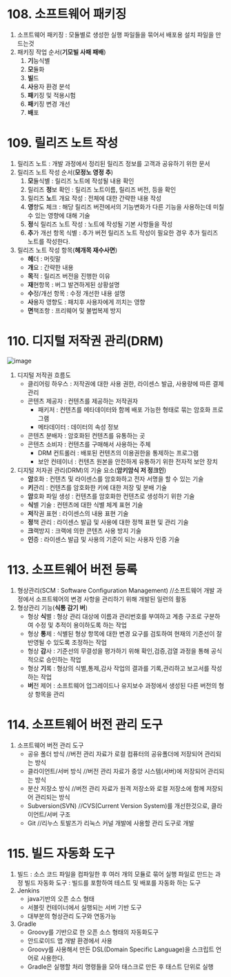 # 108. 소프트웨어 패키징

1. 소프트웨어 패키징 : 모듈별로 생성한 실행 파일들을 묶어서 배포용 설치 파일을 만드는것
2. 패키징 작업 순서(**기모빌 사패 패배**)
   1. **기**능식별
   2. **모**듈화
   3. **빌**드
   4. **사**용자 환경 분석
   5. **패**키징 및 적용시험
   6. **패**키징 변경 개선
   7. **배**포

# 109. 릴리즈 노트 작성

1. 릴리즈 노트 : 개발 과정에서 정리된 릴리즈 정보를 고객과 공유하기 위한 문서
2. 릴리즈 노트 작성 순서(**모정노 영정 추**)
   1. **모**듈식별 : 릴리즈 노트에 작성될 내용 확인
   2. 릴리즈 **정**보 확인 : 릴리즈 노트이름, 릴리즈 버전, 등을 확인
   3. 릴리즈 **노**트 개요 작성 : 전체에 대한 간략한 내용 작성
   4. **영**향도 체크 : 해당 릴리즈 버전에서의 기능변화가 다른 기능을 사용하는데 미칠수 있는 영향에 대해 기술
   5. **정**식 릴리즈 노트 작성 : 노트에 작성될 기본 사항들을 작성
   6. **추**가 개선 항목 식별 : 추가 버전 릴리즈 노트 작성이 필요한 경우 추가 릴리즈 노트를 작성한다.
3. 릴리즈 노트 작성 항목(**헤개목 재수사면**)
   - **헤**더 : 머릿말
   - **개**요 : 간략한 내용
   - **목**적 : 릴리즈 버전을 진행한 이유
   - **재**현항목 : 버그 발견하게된 상황설명
   - **수**정/개선 항목 : 수정 개선한 내용 설명
   - **사**용자 영향도 : 패치후 사용자에게 끼치는 영향
   - **면**책조항 : 프리웨어 및 불법복제 방지

# 110. 디지털 저작권 관리(DRM)

![image](https://user-images.githubusercontent.com/57162257/115241061-5c71f480-a15b-11eb-837f-0b009f1afe5a.png)

1. 디지털 저작권 흐름도
   - 클리어링 하우스 : 저작권에 대한 사용 권한, 라이센스 발급, 사용량에 따른 결제 관리
   - 콘텐츠 제공자 : 컨텐츠를 제공하는 저작권자
     - 패키저 : 컨텐츠를 메타데이터와 함께 배포 가능한 형태로 묶는 암호화 프로그램
     - 메타데이터 : 데이터의 속성 정보
   - 콘텐츠 분배자 : 암호화된 컨텐츠를 유통하는 곳
   - 콘텐츠 소비자 : 컨텐츠를 구매해서 사용하는 주체
     - DRM 컨트롤러 : 배포된 컨텐츠의 이용권한을 통제하는 프로그램
     - 보안 컨테이너 : 컨텐츠 원본을 안전하게 유통하기 위한 전자적 보안 장치
2. 디지털 저자권 관리(DRM)의 기술 요소(**암키암식 저 정크인**)
   - **암**호화 : 컨텐츠 및 라이센스를 암호화하고 전자 서명을 할 수 있는 기술
   - **키**관리 : 컨텐츠를 암호화한 키에 대한 저장 및 분배 기술
   - **암**호화 파일 생성 : 컨텐츠를 암호화한 컨텐츠로 생성하기 위한 기술
   - **식**별 기술 : 컨텐츠에 대한 식별 체계 표현 기술
   - **저**작권 표현 : 라이센스의 내용 표현 기술
   - **정**책 관리 : 라이센스 발급 및 사용에 대한 정책 표현 및 관리 기술
   - **크**랙방지 : 크랙에 의한 콘텐츠 사용 방지 기술
   - **인**증 : 라이센스 발급 및 사용의 기준이 되는 사용자 인증 기술

# 113. 소프트웨어 버전 등록

1. 형상관리(SCM : Software Configuration Management)
   //소프트웨어 개발 과정에서 소프트웨어의 변경 사항을 관리하기 위해 개발된 일련의 활동
2. 형상관리 기능(**식통 감기 버**)
   - 형상 **식**별 : 형상 관리 대상에 이름과 관리번호를 부여하고 계층 구조로 구분하여 수정 및 추적이 용이하도록 하는 작업
   - 형상 **통**제 : 식별된 형상 항목에 대한 변경 요구를 검토하여 현재의 기준선이 잘 반영될 수 있도록 조정하는 작업
   - 형상 **감**사 : 기준선의 무결성을 평가하기 위해 확인,검증,검열 과정을 통해 공식적으로 승인하는 작업
   - 형상 **기**록 : 형상의 식별,통제,감사 작업의 결과를 기록,관리하고 보고서를 작성하는 작업
   - **버**전 제어 : 소프트웨어 업그레이드나 유지보수 과정에서 생성된 다른 버전의 형상 항목을 관리

# 114. 소프트웨어 버전 관리 도구

1. 소프트웨어 버전 관리 도구
   - 공유 폴더 방식
     //버전 관리 자료가 로컬 컴퓨터의 공유폴더에 저장되어 관리되는 방식
   - 클라이언트/서버 방식
     //버전 관리 자료가 중앙 시스템(서버)에 저장되어 관리되는 방식
   - 분산 저장소 방식
     //버전 관리 자료가 원격 저장소와 로컬 저장소에 함께 저장되어 관리되는 방식
   - Subversion(SVN)
     //CVS(Current Version System)를 개선한것으로, 클라이언트/서버 구조
   - Git
     //리누스 토발즈가 리눅스 커널 개발에 사용할 관리 도구로 개발

# 115. 빌드 자동화 도구

1. 빌드 : 소스 코드 파일을 컴파일한 후 여러 개의 모듈로 묶어 실행 파일로 만드는 과정
   빌드 자동화 도구 : 빌드를 포함하여 테스트 및 배포를 자동화 하는 도구
2. Jenkins
   - java기반의 오픈 소스 형태
   - 서블릿 컨테이너에서 실행되는 서버 기반 도구
   - 대부분의 형상관리 도구와 연동가능
3. Gradle
   - Groovy를 기반으로 한 오픈 소스 형태의 자동화도구
   - 안드로이드 앱 개발 환경에서 사용
   - Groovy를 사용해서 만든 DSL(Domain Specific Language)을 스크립트 언어로 사용한다.
   - Gradle은 실행할 처리 명령들을 모아 태스크로 만든 후 태스트 단위로 실행
